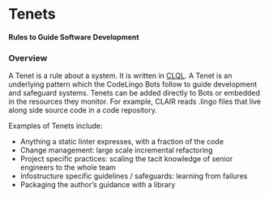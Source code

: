 # Tenets 
#### Rules to Guide Software Development

### Overview
 
A Tenet is a rule about a system. It is written in [CLQL](/clql/index.html). A Tenet is an underlying pattern which the CodeLingo Bots follow to guide development and safeguard systems. Tenets can be added directly to Bots or embedded in the resources they monitor. For example, CLAIR reads .lingo files that live along side source code in a code repository.

<!-- TODO(JENNA) Can you think of a visual representation/diagram to explain how bots, tenets and lexicons fit together/work? -->

<!-- [cascading Tenets] -->

<!--TODO(JENNA) If you could explain more about these examples for my own knowledge, that would be great! :) -->
 
Examples of Tenets include:
 
- Anything a static linter expresses, with a fraction of the code
- Change management: large scale incremental refactoring
- Project specific practices: scaling the tacit knowledge of senior engineers to the whole team
- Infostructure specific guidelines / safeguards: learning from failures
- Packaging the author’s guidance with a library